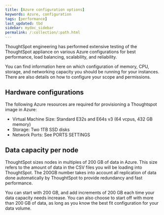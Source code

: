 ```yaml
---
title: [Azure configuration options]
keywords: Azure, configuration
tags: [performance]
last_updated: tbd
sidebar: mydoc_sidebar
permalink: /:collection/:path.html
---
```

ThoughtSpot engineering has performed extensive testing of the ThoughtSpot
appliance on various Azure configurations for best performance, load balancing,
scalability, and reliability.

You can find information here on which configuration of memory, CPU, storage,
and networking capacity you should be running for your instances. There are also
details on how to configure your scope and permissions.

## Hardware configurations

The following Azure resources are required for provisioning a Thoughtspot image
in Azure:
- Virtual Machine Size: Standard E32s and E64s v3 (64 vcpus, 432 GB memory)
- Storage: Two 1TB SSD disks
- Network Ports: See PORTS SETTINGS

## Data capacity per node

ThoughtSpot sizes nodes in multiples of 200 GB of data in Azure. This size
refers to the amount of data in the CSV files you will be loading into
ThoughtSpot. The 200GB number takes into account all replication of data done
automatically by ThoughtSpot to provide redundancy and fast performance.

You can start with 200 GB, and add increments of 200 GB each time your data
capacity needs increase. You can also choose to start off with more than 200 GB
of data, as long as you know the best fit configuration for your data volume.
